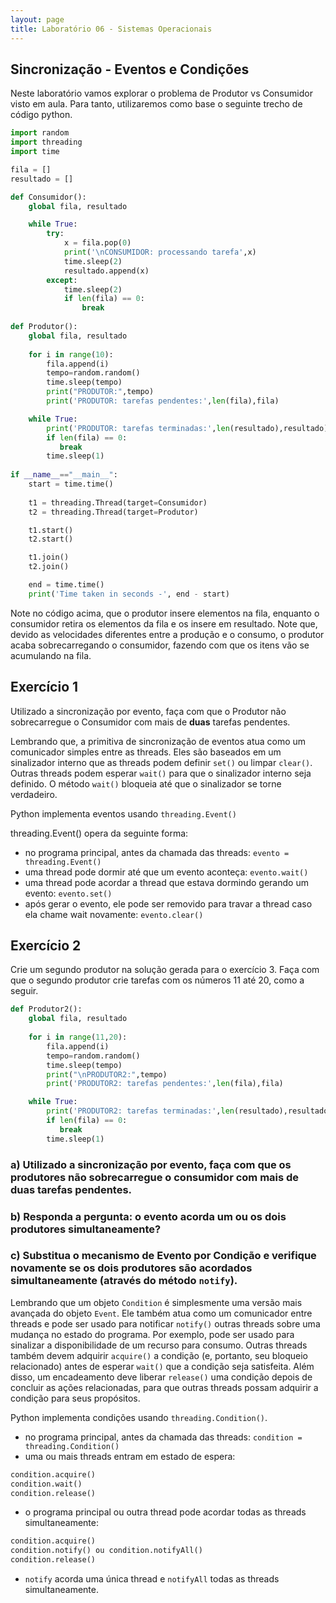 ```yaml
---
layout: page
title: Laboratório 06 - Sistemas Operacionais
---
```


## Sincronização - Eventos e Condições

Neste laboratório vamos explorar o problema de Produtor vs Consumidor visto em aula. Para tanto, utilizaremos como base o seguinte trecho de código python.


```python
import random
import threading
import time

fila = []
resultado = []

def Consumidor():
    global fila, resultado

    while True:
        try:
            x = fila.pop(0)
            print('\nCONSUMIDOR: processando tarefa',x)
            time.sleep(2)
            resultado.append(x)
        except:
            time.sleep(2)
            if len(fila) == 0:
                break
  
def Produtor():
    global fila, resultado
       
    for i in range(10):
        fila.append(i)
        tempo=random.random()
        time.sleep(tempo)
        print("PRODUTOR:",tempo)
        print('PRODUTOR: tarefas pendentes:',len(fila),fila)

    while True:
        print('PRODUTOR: tarefas terminadas:',len(resultado),resultado)
        if len(fila) == 0:
           break
        time.sleep(1)
   
if __name__=="__main__": 
    start = time.time() 
       
    t1 = threading.Thread(target=Consumidor)
    t2 = threading.Thread(target=Produtor)

    t1.start()
    t2.start()

    t1.join()
    t2.join()

    end = time.time() 
    print('Time taken in seconds -', end - start)    
```

Note no código acima, que o produtor insere elementos na fila, enquanto o consumidor retira os elementos da fila e os insere em resultado. Note que, devido as velocidades diferentes entre a produção e o consumo, o produtor acaba sobrecarregando o consumidor, fazendo com que os itens vão se acumulando na fila.

## Exercício 1

Utilizado a sincronização por evento, faça com que o Produtor não sobrecarregue o Consumidor com mais de **duas** tarefas pendentes.

Lembrando que, a primitiva de sincronização de eventos atua como um comunicador simples entre as threads. Eles são baseados em um sinalizador interno que as threads podem definir `set()` ou limpar `clear()`. Outras threads podem esperar `wait()` para que o sinalizador interno seja definido. O método `wait()` bloqueia até que o sinalizador se torne verdadeiro. 

Python implementa eventos usando `threading.Event()`

threading.Event() opera da seguinte forma:

- no programa principal, antes da chamada das threads: `evento = threading.Event()`
- uma thread pode dormir até que um evento aconteça: `evento.wait()`
- uma thread pode acordar a thread que estava dormindo gerando um evento: `evento.set()`
- após gerar o evento, ele pode ser removido para travar a thread caso ela chame wait novamente: `evento.clear()`

## Exercício 2

Crie um segundo produtor na solução gerada para o exercício 3. Faça com que o segundo produtor crie tarefas com os números 11 até 20, como a seguir.

```python
def Produtor2():
    global fila, resultado
       
    for i in range(11,20):
        fila.append(i)
        tempo=random.random()
        time.sleep(tempo)
        print("\nPRODUTOR2:",tempo)
        print('PRODUTOR2: tarefas pendentes:',len(fila),fila)

    while True:
        print('PRODUTOR2: tarefas terminadas:',len(resultado),resultado)
        if len(fila) == 0:
           break
        time.sleep(1)
```

### a) Utilizado a sincronização por evento, faça com que os produtores não sobrecarregue o consumidor com mais de duas tarefas pendentes.

### b) Responda a pergunta: o evento acorda um ou os dois produtores simultaneamente?

### c) Substitua o mecanismo de Evento por Condição e verifique novamente se os dois produtores são acordados simultaneamente (através do método `notify`).

Lembrando que um objeto `Condition` é simplesmente uma versão mais avançada do objeto `Event`. Ele também atua como um comunicador entre threads e pode ser usado para notificar `notify()` outras threads sobre uma mudança no estado do programa. Por exemplo, pode ser usado para sinalizar a disponibilidade de um recurso para consumo. Outras threads também devem adquirir `acquire()` a condição (e, portanto, seu bloqueio relacionado) antes de esperar `wait()` que a condição seja satisfeita. Além disso, um encadeamento deve liberar `release()` uma condição depois de concluir as ações relacionadas, para que outras threads possam adquirir a condição para seus propósitos.

Python implementa condições usando `threading.Condition()`.

- no programa principal, antes da chamada das threads: `condition = threading.Condition()`
- uma ou mais threads entram em estado de espera:

```python
condition.acquire()
condition.wait()
condition.release()
```

- o programa principal ou outra thread pode acordar todas as threads simultaneamente:

```python
condition.acquire()
condition.notify() ou condition.notifyAll()
condition.release()
```

- `notify` acorda uma única thread e `notifyAll` todas as threads simultaneamente.


<!-- https://www.ppgia.pucpr.br/~jamhour/Pessoal/Graduacao/Ciencia/Python/SincProcessos.html -->

